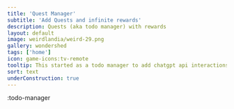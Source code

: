 ```yaml
---
title: 'Quest Manager'
subtitle: 'Add Quests and infinite rewards'
description: Quests (aka todo manager) with rewards
layout: default
image: weirdlandia/weird-29.png
gallery: wondershed
tags: ['home']
icon: game-icons:tv-remote
tooltip: This started as a todo manager to add chatgpt api interactions, but I got more interested in the reward, which started as a String but soon warranted its own api routes. I am looking forward to adding chatgpt interactions to the rewards!
sort: text
underConstruction: true
---
```


:todo-manager
